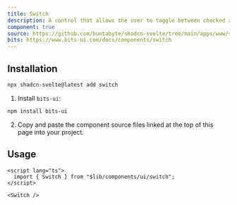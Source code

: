 ```yaml
---
title: Switch
description: A control that allows the user to toggle between checked and not checked.
component: true
source: https://github.com/huntabyte/shadcn-svelte/tree/main/apps/www/src/lib/registry/default/ui/switch
bits: https://www.bits-ui.com/docs/components/switch
---
```


<script>
  import { ComponentPreview, ManualInstall } from '$lib/components/docs';
</script>

<ComponentPreview name="switch-demo">

<div />

</ComponentPreview>

## Installation

```bash
npx shadcn-svelte@latest add switch
```

<ManualInstall>

1. Install `bits-ui`:

```bash
npm install bits-ui
```

2. Copy and paste the component source files linked at the top of this page into your project.

</ManualInstall>

## Usage

```svelte
<script lang="ts">
  import { Switch } from "$lib/components/ui/switch";
</script>

<Switch />
```
